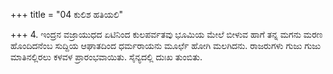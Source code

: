 +++
title = "04 ಕುಲಿಶ ಹತಿಯಲಿ"

+++
4. ಇಂದ್ರನ ವಜ್ರಾಯುಧದ ಏಟಿನಿಂದ ಕುಲಪರ್ವತವು ಭೂಮಿಯ ಮೇಲೆ ಬೀಳುವ ಹಾಗೆ ತನ್ನ ಮಗನು ಮರಣ ಹೊಂದಿದನೆಂಬ  ಸುದ್ದಿಯ ಆಘಾತದಿಂದ  ಧರ್ಮರಾಯನು ಮೂರ್ಛೆ ಹೋಗಿ ಮಲಗಿದನು. ರಾಜರುಗಳು ಗುಜು ಗುಜು ಮಾತಿನಲ್ಲಿರಲು ಕಳವಳ ಪ್ರಾರಂಭವಾಯಿತು. ಸೈನ್ಯದಲ್ಲಿ ದುಃಖ ತುಂಬಿತು.